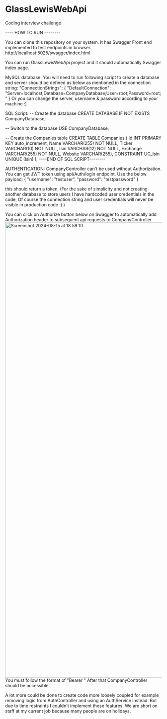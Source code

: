 # GlassLewisWebApi
 Coding interview challenge

---- HOW TO RUN --------

You can clone this repository on your system. 
It has Swagger Front end implemented to test endpoints in browser.
http://localhost:5025/swagger/index.html

You can run GlassLewisWebApi project and it should automatically Swagger index page. 

MySQL database: 
You will need to run following script to create a database and server should be defined as below as mentioned in the connection string: 
"ConnectionStrings": {
    "DefaultConnection": "Server=localhost;Database=CompanyDatabase;User=root;Password=root;"
}
Or you can change the server, username & password according to your machine :)

SQL Script: 
-- Create the database
CREATE DATABASE IF NOT EXISTS CompanyDatabase;

-- Switch to the database
USE CompanyDatabase;

-- Create the Companies table
CREATE TABLE Companies (
    Id INT PRIMARY KEY auto_increment,
    Name VARCHAR(255) NOT NULL,
    Ticker VARCHAR(10) NOT NULL,
    Isin VARCHAR(12) NOT NULL,
    Exchange VARCHAR(255) NOT NULL,
    Website VARCHAR(255),
    CONSTRAINT UC_Isin UNIQUE (Isin)
);
----END OF SQL SCRIPT--------

AUTHENTICATION: 
CompanyController can't be used without Authorization. 
You can get JWT token using api/Auth/login endpoint.
Use the below payload: 
{
  "username": "testuser",
  "password": "testpassword"
}

this should return a token.
(For the sake of simplicity and not creating another database to store users I have hardcoded user credentials in the code, Of course the connection string and user credentials will never be visible in production code :) )

You can click on Authorize button below on Swagger to automatically add Authorization header to subsequent api requests to CompanyController
<img width="1465" alt="Screenshot 2024-08-15 at 18 59 10" src="https://github.com/user-attachments/assets/4fcae904-1cec-497c-826a-5663d75e05d9">
You must follow the format of "Bearer <your-jwt-token>"
After that CompanyController should be accessible. 

A lot more could be done to create code more loosely coupled for example removing logic from AuthController and using an AuthService instead. But due to time restraints I couldn't implement those features. We are short on staff at my current job because many people are on holidays. 
